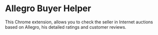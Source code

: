 Allegro Buyer Helper
==============

This Chrome extension, allows you to check the seller in Internet auctions based on Allegro, his detailed ratings and customer reviews.
